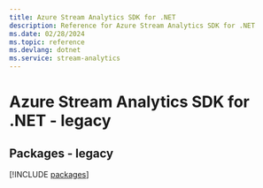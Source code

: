 ```yaml
---
title: Azure Stream Analytics SDK for .NET
description: Reference for Azure Stream Analytics SDK for .NET
ms.date: 02/28/2024
ms.topic: reference
ms.devlang: dotnet
ms.service: stream-analytics
---
```

# Azure Stream Analytics SDK for .NET - legacy
## Packages - legacy
[!INCLUDE [packages](stream-analytics-index.md)]